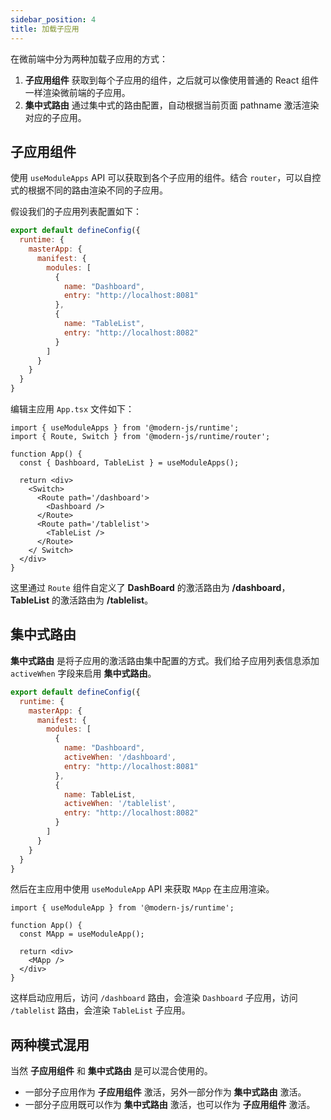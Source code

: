 ```yaml
---
sidebar_position: 4
title: 加载子应用
---
```


在微前端中分为两种加载子应用的方式：

1. **子应用组件** 获取到每个子应用的组件，之后就可以像使用普通的 React 组件一样渲染微前端的子应用。
2. **集中式路由** 通过集中式的路由配置，自动根据当前页面 pathname 激活渲染对应的子应用。

## 子应用组件

使用 `useModuleApps` API 可以获取到各个子应用的组件。结合 `router`，可以自控式的根据不同的路由渲染不同的子应用。

假设我们的子应用列表配置如下：

```js title="modern.config.js"
export default defineConfig({
  runtime: {
    masterApp: {
      manifest: {
        modules: [
          {
            name: "Dashboard",
            entry: "http://localhost:8081"
          },
          {
            name: "TableList",
            entry: "http://localhost:8082"
          }
        ]
      }
    }
  }
}
```

编辑主应用 `App.tsx` 文件如下：

```tsx title=主应用：App.tsx
import { useModuleApps } from '@modern-js/runtime';
import { Route, Switch } from '@modern-js/runtime/router';

function App() {
  const { Dashboard, TableList } = useModuleApps();

  return <div>
    <Switch>
      <Route path='/dashboard'>
        <Dashboard />
      </Route>
      <Route path='/tablelist'>
        <TableList />
      </Route>
    </ Switch>
  </div>
}
```

这里通过 `Route` 组件自定义了 **DashBoard** 的激活路由为 **/dashboard**， **TableList** 的激活路由为 **/tablelist**。

## 集中式路由

**集中式路由** 是将子应用的激活路由集中配置的方式。我们给子应用列表信息添加 `activeWhen` 字段来启用 **集中式路由**。

```js title="modern.config.js"Å {8,13}
export default defineConfig({
  runtime: {
    masterApp: {
      manifest: {
        modules: [
          {
            name: "Dashboard",
            activeWhen: '/dashboard',
            entry: "http://localhost:8081"
          },
          {
            name: TableList,
            activeWhen: '/tablelist',
            entry: "http://localhost:8082"
          }
        ]
      }
    }
  }
}
```

然后在主应用中使用 `useModuleApp` API 来获取 `MApp` 在主应用渲染。

```tsx title=主应用：App.tsx
import { useModuleApp } from '@modern-js/runtime';

function App() {
  const MApp = useModuleApp();

  return <div>
    <MApp />
  </div>
}
```

这样启动应用后，访问 `/dashboard` 路由，会渲染 `Dashboard` 子应用，访问 `/tablelist` 路由，会渲染 `TableList` 子应用。

## 两种模式混用

当然 **子应用组件** 和 **集中式路由** 是可以混合使用的。

- 一部分子应用作为 **子应用组件** 激活，另外一部分作为 **集中式路由** 激活。
- 一部分子应用既可以作为 **集中式路由** 激活，也可以作为 **子应用组件** 激活。
